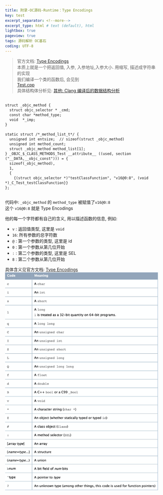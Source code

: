 ```yaml
---
title: 附录-OC源码-Runtime：Type Encodings   
key: test
excerpt_separator: <!--more-->
excerpt_type: html # text (default), html
lightbox: true
pageview: true
tags: 源码解析 OC基石
coding: UTF-8
--- 
```

> 官方文档: [Type Encodings](https://developer.apple.com/library/archive/documentation/Cocoa/Conceptual/ObjCRuntimeGuide/Articles/ocrtTypeEncodings.html)    
本质上就是一个把返回值, 入参, 入参地址,入参大小. 用缩写, 描述成字符串的实现  
我们编译一个类的函数后, 会见到  
<a href='/assets/images/源码解析/runtime/Test.cpp'>Test.cpp</a>  
具体结构体分析见:  [其他: Clang 编译后的数据结构分析](bear://x-callback-url/open-note?id=1125C902-A4C7-4C62-99D8-18E96362C11F-483-0000B1D6DB95754C)  

```objc  
  
struct _objc_method {  
  struct objc_selector * _cmd;  
  const char *method_type;  
  void  *_imp;  
}  
  
static struct /*_method_list_t*/ {  
  unsigned int entsize;  // sizeof(struct _objc_method)  
  unsigned int method_count;  
  struct _objc_method method_list[1];  
} _OBJC_$_CLASS_METHODS_Test __attribute__ ((used, section ("__DATA,__objc_const"))) = {  
  sizeof(_objc_method),  
  1,  
  {
    {(struct objc_selector *)"testClassFunction", "v16@0:8", (void *)_C_Test_testClassFunction}}  
};  
  
```  
代码中: `_objc_method` 的 `method_type` 被赋值了`v16@0:8`  
这个 `v16@0:8` 就是 Type Encodings  
  
他的每一个字符都有自己的含义, 用以描述函数的信息, 例如:   
* `v` : 返回值类型, 这里是 `void`  
* `16`: 所有参数的总字符数   
* `@` : 第一个参数的类型, 这里是 id  
* `0` : 第一个参数从第几位开始  
* `:` : 第二个参数的类型, 这里是 SEL  
* `8` : 第二个参数从第几位开始  
  
具体含义见官方文档: [Type Encodings](https://developer.apple.com/library/archive/documentation/Cocoa/Conceptual/ObjCRuntimeGuide/Articles/ocrtTypeEncodings.html)  
![](/assets/images/源码解析/runtime/8D07C818-61CD-4F13-86DB-B841B3CC6DC1.png)  
